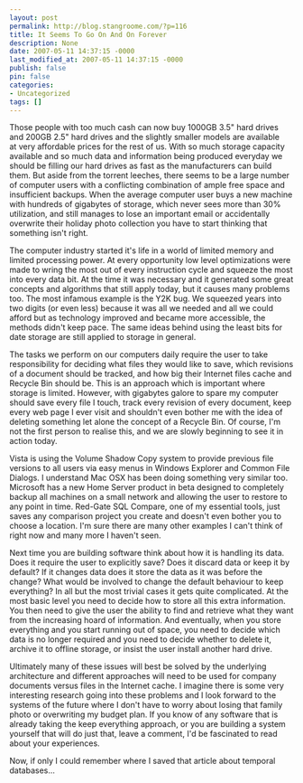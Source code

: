 ```yaml
---
layout: post
permalink: http://blog.stangroome.com/?p=116
title: It Seems To Go On And On Forever
description: None
date: 2007-05-11 14:37:15 -0000
last_modified_at: 2007-05-11 14:37:15 -0000
publish: false
pin: false
categories:
- Uncategorized
tags: []
---
```

Those people with too much cash can now buy 1000GB 3.5" hard drives and 200GB 2.5" hard drives and the slightly smaller models are available at very affordable prices for the rest of us. With so much storage capacity available and so much data and information being produced everyday we should be filling our hard drives as fast as the manufacturers can build them. But aside from the torrent leeches, there seems to be a large number of computer users with a conflicting combination of ample free space and insufficient backups. When the average computer user buys a new machine with hundreds of gigabytes of storage, which never sees more than 30% utilization, and still manages to lose an important email or accidentally overwrite their holiday photo collection you have to start thinking that something isn't right.

The computer industry started it's life in a world of limited memory and limited processing power. At every opportunity low level optimizations were made to wring the most out of every instruction cycle and squeeze the most into every data bit. At the time it was necessary and it generated some great concepts and algorithms that still apply today, but it causes many problems too. The most infamous example is the Y2K bug. We squeezed years into two digits (or even less) because it was all we needed and all we could afford but as technology improved and became more accessible, the methods didn't keep pace. The same ideas behind using the least bits for date storage are still applied to storage in general.

The tasks we perform on our computers daily require the user to take responsibility for deciding what files they would like to save, which revisions of a document should be tracked, and how big their Internet files cache and Recycle Bin should be. This is an approach which is important where storage is limited. However, with gigabytes galore to spare my computer should save every file I touch, track every revision of every document, keep every web page I ever visit and shouldn't even bother me with the idea of deleting something let alone the concept of a Recycle Bin. Of course, I'm not the first person to realise this, and we are slowly beginning to see it in action today.

Vista is using the Volume Shadow Copy system to provide previous file versions to all users via easy menus in Windows Explorer and Common File Dialogs. I understand Mac OSX has been doing something very similar too. Microsoft has a new Home Server product in beta designed to completely backup all machines on a small network and allowing the user to restore to any point in time. Red-Gate SQL Compare, one of my essential tools, just saves any comparison project you create and doesn't even bother you to choose a location. I'm sure there are many other examples I can't think of right now and many more I haven't seen.

Next time you are building software think about how it is handling its data. Does it require the user to explicitly save? Does it discard data or keep it by default? If it changes data does it store the data as it was before the change? What would be involved to change the default behaviour to keep everything? In all but the most trivial cases it gets quite complicated. At the most basic level you need to decide how to store all this extra information. You then need to give the user the ability to find and retrieve what they want from the increasing hoard of information. And eventually, when you store everything and you start running out of space, you need to decide which data is no longer required and you need to decide whether to delete it, archive it to offline storage, or insist the user install another hard drive.

Ultimately many of these issues will best be solved by the underlying architecture and different approaches will need to be used for company documents versus files in the Internet cache. I imagine there is some very interesting research going into these problems and I look forward to the systems of the future where I don't have to worry about losing that family photo or overwriting my budget plan. If you know of any software that is already taking the keep everything approach, or you are building a system yourself that will do just that, leave a comment, I'd be fascinated to read about your experiences.

Now, if only I could remember where I saved that article about temporal databases...

